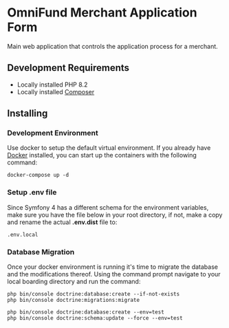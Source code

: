 # OmniFund Merchant Application Form
Main web application that controls the application process for a merchant.

## Development Requirements
- Locally installed PHP 8.2
- Locally installed [Composer](https://getcomposer.org/download/)

## Installing
### Development Environment
Use docker to setup the default virtual environment.  If you already have [Docker](https://www.docker.com/) installed, you can start up the containers with the following command:

```docker-compose up -d```

### Setup .env file
Since Symfony 4 has a different schema for the environment variables, make sure you have the file below in your root directory, if not, make a copy and rename the actual **.env.dist** file to:

```.env.local```

### Database Migration
Once your docker environment is running it's time to migrate the database and the modifications thereof. Using the command prompt navigate to your local boarding directory and run the command:

```
php bin/console doctrine:database:create --if-not-exists
php bin/console doctrine:migrations:migrate

php bin/console doctrine:database:create --env=test
php bin/console doctrine:schema:update --force --env=test
```
